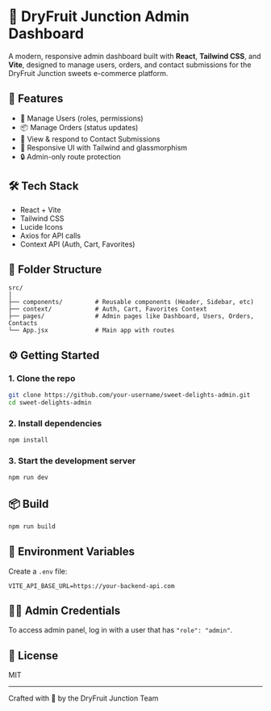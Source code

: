 
# 🍬 DryFruit Junction Admin Dashboard

A modern, responsive admin dashboard built with **React**, **Tailwind CSS**, and **Vite**, designed to manage users, orders, and contact submissions for the DryFruit Junction sweets e-commerce platform.

## 🚀 Features

- 👥 Manage Users (roles, permissions)
- 📦 Manage Orders (status updates)
- 💬 View & respond to Contact Submissions
- 🌈 Responsive UI with Tailwind and glassmorphism
- 🔒 Admin-only route protection

## 🛠️ Tech Stack

- React + Vite
- Tailwind CSS
- Lucide Icons
- Axios for API calls
- Context API (Auth, Cart, Favorites)

## 📁 Folder Structure

```
src/
│
├── components/         # Reusable components (Header, Sidebar, etc)
├── context/            # Auth, Cart, Favorites Context
├── pages/              # Admin pages like Dashboard, Users, Orders, Contacts
└── App.jsx             # Main app with routes
```

## ⚙️ Getting Started

### 1. Clone the repo

```bash
git clone https://github.com/your-username/sweet-delights-admin.git
cd sweet-delights-admin
```

### 2. Install dependencies

```bash
npm install
```

### 3. Start the development server

```bash
npm run dev
```

## 📦 Build

```bash
npm run build
```

## 🔐 Environment Variables

Create a `.env` file:

```
VITE_API_BASE_URL=https://your-backend-api.com
```

## 🧑‍💻 Admin Credentials

To access admin panel, log in with a user that has `"role": "admin"`.

## 📄 License

MIT

---

Crafted with 💖 by the DryFruit Junction Team
